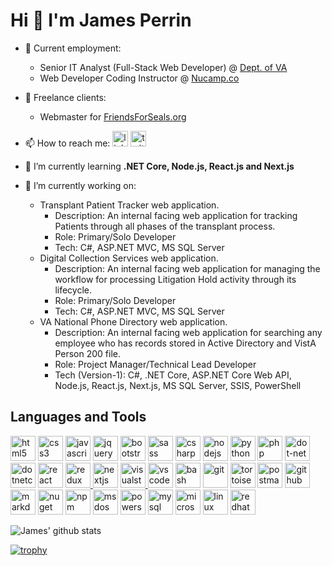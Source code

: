 <!--
**jamesperrin/jamesperrin** is a ✨ _special_ ✨ repository because its `README.md` (this file) appears on your GitHub profile.

Here are some ideas to get you started:

- 🔭 I’m currently working on ...
- 🌱 I’m currently learning ...
- 👯 I’m looking to collaborate on ...
- 🤔 I’m looking for help with ...
- 💬 Ask me about ...
- 📫 How to reach me: ...
- 😄 Pronouns: ...
- ⚡ Fun fact: ...
-->

# Hi 👋 I'm James Perrin

- 🔭 Current employment:
  - Senior IT Analyst (Full-Stack Web Developer) @ [Dept. of VA](https://www.va.gov/ "The US Department of Veterans Affairs provides patient care and federal benefits to Veterans and their dependents.")
  - Web Developer Coding Instructor @ [Nucamp.co](https://www.nucamp.co/ "Nucamp.co - Affordable Coding Bootcamps for Software Development")
 
- 🏁 Freelance clients:
  - Webmaster for [FriendsForSeals.org](https://www.friendsforseals.org/ "FriendsForSeals.org - Canada's annual commercial seal slaughter has gone on for over 500 yrs. We don't discourage signing a petition, but that won't end it..")

- 📫 How to reach me: <a href="https://www.linkedin.com/in/jkperrin" target="_blank" rel="noreferrer" title="linkedin"><img src="https://cdn.jsdelivr.net/gh/devicons/devicon/icons/linkedin/linkedin-original.svg"  title="linkedin @jkperrin" alt="linkedin @jkperrin" width="25" height="25" /></a> <a href="https://www.linkedin.com/in/jkperrin" target="_blank" rel="noreferrer" title="twitter"><img src="https://cdn.jsdelivr.net/gh/devicons/devicon/icons/twitter/twitter-original.svg"  title="twitter @_jamesperrin" alt="twitter @_jamesperrin" width="25" height="25" /></a> 

- 🌱 I’m currently learning **.NET Core, Node.js, React.js and Next.js**

- 💫 I’m currently working on:

  - Transplant Patient Tracker web application.
    - Description: An internal facing web application for tracking Patients through all phases of the transplant process.
    - Role: Primary/Solo Developer
    - Tech: C#, ASP.NET MVC, MS SQL Server
  - Digital Collection Services web application.
    - Description: An internal facing web application for managing the workflow for processing Litigation Hold activity through its lifecycle.
    - Role: Primary/Solo Developer
    - Tech: C#, ASP.NET MVC, MS SQL Server
  - VA National Phone Directory web application.
    - Description: An internal facing web application for searching any employee who has records stored in Active Directory and VistA Person 200 file.
    - Role: Project Manager/Technical Lead Developer
    - Tech (Version-1): C#, .NET Core, ASP.NET Core Web API, Node.js, React.js, Next.js, MS SQL Server, SSIS, PowerShell

## Languages and Tools 

<div>
<a href="https://www.w3.org/html/" target="_blank" rel="noreferrer" title="html5"><img src="https://cdn.jsdelivr.net/gh/devicons/devicon/icons/html5/html5-original-wordmark.svg" title="html5" alt="html5" width="40" height="40" /></a>
<a href="https://www.w3schools.com/css/" target="_blank" rel="noreferrer" title="css3"><img src="https://cdn.jsdelivr.net/gh/devicons/devicon/icons/css3/css3-original-wordmark.svg" title="css3" alt="css3" width="40" height="40" /></a>
<a href="https://developer.mozilla.org/en-US/docs/Web/JavaScript" target="_blank" rel="noreferrer" title="javascript">
<img src="https://cdn.jsdelivr.net/gh/devicons/devicon/icons/javascript/javascript-original.svg" title="javascript" alt="javascript" width="40" height="40" /></a>
<a href="https://jquery.com/" target="_blank" rel="noreferrer" title="jquery"><img src="https://cdn.jsdelivr.net/gh/devicons/devicon/icons/jquery/jquery-original-wordmark.svg" title="jquery" alt="jquery" width="40" height="40" /></a>
<a href="https://getbootstrap.com" target="_blank" rel="noreferrer" title="bootstrap"><img src="https://cdn.jsdelivr.net/gh/devicons/devicon/icons/bootstrap/bootstrap-original.svg" title="bootstrap" alt="bootstrap" width="40" height="40" /></a>
<a href="https://sass-lang.com" target="_blank" rel="noreferrer" title="sass"><img src="https://cdn.jsdelivr.net/gh/devicons/devicon/icons/sass/sass-original.svg" title="sass" alt="sass" width="40" height="40" /></a>
<a href="https://learn.microsoft.com/en-us/dotnet/csharp/" target="_blank" rel="noreferrer" title="csharp"><img src="https://cdn.jsdelivr.net/gh/devicons/devicon/icons/csharp/csharp-original.svg" title="csharp" alt="csharp" width="40" height="40" /></a>
<a href="https://nodejs.org" target="_blank" rel="noreferrer" title="nodejs"><img src="https://cdn.jsdelivr.net/gh/devicons/devicon/icons/nodejs/nodejs-original-wordmark.svg" title="nodejs" alt="nodejs" width="40" height="40" /></a>
<a href="https://www.python.org" target="_blank" rel="noreferrer" title="python"><img src="https://cdn.jsdelivr.net/gh/devicons/devicon/icons/python/python-original.svg" title="python" alt="python" width="40" height="40" /></a>
<a href="https://www.php.net" target="_blank" rel="noreferrer" title="php"><img src="https://cdn.jsdelivr.net/gh/devicons/devicon/icons/php/php-original.svg" title="php" alt="php" width="40" height="40" /></a>
<a href="https://github.com/Microsoft/dotnet" target="_blank" rel="noreferrer" title="dot-net"><img src="https://cdn.jsdelivr.net/gh/devicons/devicon/icons/dot-net/dot-net-original-wordmark.svg" title="dot-net" alt="dot-net" width="40" height="40" /></a>
<a href="https://github.com/dotnet/core" target="_blank" rel="noreferrer" title="dotnetcore"><img src="https://cdn.jsdelivr.net/gh/devicons/devicon/icons/dotnetcore/dotnetcore-original.svg" title="dotnetcore" alt="dotnetcore" width="40" height="40" /></a>
<a href="https://reactjs.org/" target="_blank" rel="noreferrer" title="react"><img src="https://cdn.jsdelivr.net/gh/devicons/devicon/icons/react/react-original-wordmark.svg" title="react" alt="react" width="40" height="40" /></a>
<a href="https://redux.js.org" target="_blank" rel="noreferrer" title="redux"><img src="https://cdn.jsdelivr.net/gh/devicons/devicon/icons/redux/redux-original.svg" title="redux" alt="redux" width="40" height="40" />
</a>
<a href="https://nextjs.org/" target="_blank" rel="noreferrer" title="nextjs"><img src="https://cdn.jsdelivr.net/gh/devicons/devicon/icons/nextjs/nextjs-original-wordmark.svg" title="nextjs" alt="nextjs" width="40" height="40" /></a>
<a href="https://visualstudio.microsoft.com/" target="_blank" rel="noreferrer" title="visualstudio"><img src="https://cdn.jsdelivr.net/gh/devicons/devicon/icons/visualstudio/visualstudio-plain.svg" title="visualstudio" alt="visualstudio" width="40" height="40" />
</a>
<a href="https://code.visualstudio.com/" target="_blank" rel="noreferrer" title="vscode"><img src="https://cdn.jsdelivr.net/gh/devicons/devicon/icons/vscode/vscode-original-wordmark.svg" title="vscode" alt="vscode" width="40" height="40" /></a>
<a href="https://www.gnu.org/software/bash/" target="_blank" rel="noreferrer" title="bash"><img src="https://cdn.jsdelivr.net/gh/devicons/devicon/icons/bash/bash-original.svg" title="bash" alt="bash" width="40" height="40" /></a>
<a href="https://git-scm.com/" target="_blank" rel="noreferrer" title="git"><img src="https://cdn.jsdelivr.net/gh/devicons/devicon/icons/git/git-original.svg" title="git" alt="git" width="40" height="40" /></a>
<a href="https://tortoisegit.org/" target="_blank" rel="noreferrer" title="tortoisegit"><img src="https://cdn.jsdelivr.net/gh/devicons/devicon/icons/tortoisegit/tortoisegit-original.svg" title="tortoisegit" alt="tortoisegit" width="40" height="40" /></a>
<a href="https://postman.com" target="_blank" rel="noreferrer" title="postman"><img src="https://www.vectorlogo.zone/logos/getpostman/getpostman-icon.svg" title="postman" alt="postman" width="40" height="40" /></a>
<a href="https://github.com/" target="_blank" rel="noreferrer" title="github"><img src="https://cdn.jsdelivr.net/gh/devicons/devicon/icons/github/github-original.svg" title="github" alt="github" width="40" height="40" /></a>
<a href="https://www.markdownguide.org/" target="_blank" rel="noreferrer" title="markdown"><img src="https://cdn.jsdelivr.net/gh/devicons/devicon/icons/markdown/markdown-original.svg" title="markdown" alt="markdown" width="40" height="40" /></a>
<a href="https://www.nuget.org/" target="_blank" rel="noreferrer" title="nuget"><img src="https://cdn.jsdelivr.net/gh/devicons/devicon/icons/nuget/nuget-original-wordmark.svg" title="nuget" alt="nuget" width="40" height="40" /></a>
<a href="https://www.npmjs.com/" target="_blank" rel="noreferrer" title="npm"><img src="https://cdn.jsdelivr.net/gh/devicons/devicon/icons/npm/npm-original-wordmark.svg" title="npm" alt="npm" width="40" height="40" /></a>
<a href="https://en.wikipedia.org/wiki/MS-DOS" target="_blank" rel="noreferrer" title="msdos"><img src="https://cdn.jsdelivr.net/gh/devicons/devicon/icons/msdos/msdos-original.svg" title="msdos" alt="msdos" width="40" height="40" /></a>
<a href="https://github.com/PowerShell/PowerShell" target="_blank" rel="noreferrer" title="powershell"><img src="https://raw.githubusercontent.com/file-icons/icons/e6e6e6ac8cb1d91867167c228c00a667f4d47101/svg/PowerShell.svg" title="powershell" alt="powershell" width="40" height="40" /></a>
<a href="https://www.mysql.com/" target="_blank" rel="noreferrer" title="mysql"><img src="https://cdn.jsdelivr.net/gh/devicons/devicon/icons/mysql/mysql-original-wordmark.svg" title="mysql" alt="mysql" width="40" height="40" /></a>
<a href="https://www.microsoft.com/en-us/sql-server" target="_blank" rel="noreferrer" title="microsoftsqlserver"><img src="https://cdn.jsdelivr.net/gh/devicons/devicon/icons/microsoftsqlserver/microsoftsqlserver-plain-wordmark.svg" title="microsoftsqlserver" alt="microsoftsqlserver" width="40" height="40" /></a>
<a href="https://www.linux.org/" target="_blank" rel="noreferrer" title="linux"><img src="https://cdn.jsdelivr.net/gh/devicons/devicon/icons/linux/linux-plain.svg" title="linux" alt="linux" width="40" height="40" /></a>
<a href="https://www.redhat.com/" target="_blank" rel="noreferrer" title="redhat"><img src="https://cdn.jsdelivr.net/gh/devicons/devicon/icons/redhat/redhat-original.svg" title="redhat" alt="redhat" width="40" height="40" /></a>
</div>

<!-- <p><img align="left" src="https://github-readme-stats.vercel.app/api/top-langs?username=jamesperrin&show_icons=true&locale=en&layout=compact" alt="jamesperrin" /></p> -->

![James' github stats](https://github-readme-stats.vercel.app/api?username=jamesperrin&show_icons=true)

[![trophy](https://github-profile-trophy.vercel.app/?username=jamesperrin&theme=flat&column=4&margin-w=5&margin-h=5)](https://github.com/ryo-ma/github-profile-trophy)
